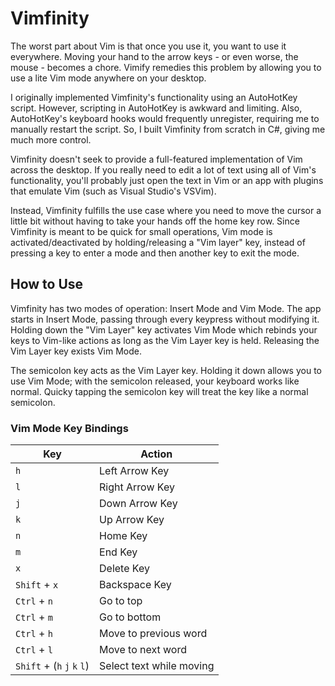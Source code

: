 # Vimfinity

The worst part about Vim is that once you use it, you want to use it everywhere. 
Moving your hand to the arrow keys - or even worse, the mouse - becomes a chore.
Vimify remedies this problem by allowing you to use a lite Vim mode anywhere on your desktop. 

I originally implemented Vimfinity's functionality using an AutoHotKey script. However,
scripting in AutoHotKey is awkward and limiting. Also, AutoHotKey's keyboard hooks would 
frequently unregister, requiring me to manually restart the script. So, I built Vimfinity
from scratch in C#, giving me much more control.

Vimfinity doesn't seek to provide a full-featured implementation of Vim across the desktop.
If you really need to edit a lot of text using all of Vim's functionality, you'll probably just
open the text in Vim or an app with plugins that emulate Vim (such as Visual Studio's VSVim).

Instead, Vimfinity fulfills the use case where you need to move the cursor a little bit without
having to take your hands off the home key row. Since Vimfinity is meant to be quick for
small operations, Vim mode is activated/deactivated by holding/releasing a "Vim layer" key, 
instead of pressing a key to enter a mode and then another key to exit the mode.

## How to Use
Vimfinity has two modes of operation: Insert Mode and Vim Mode. The app starts in Insert Mode,
passing through every keypress without modifying it. Holding down the "Vim Layer" key activates
Vim Mode which rebinds your keys to Vim-like actions as long as the Vim Layer key is held.
Releasing the Vim Layer key exists Vim Mode.

The semicolon key acts as the Vim Layer key. Holding it down allows you to use Vim Mode; with
the semicolon released, your keyboard works like normal. Quicky tapping the semicolon key will
treat the key like a normal semicolon.

### Vim Mode Key Bindings

| Key                         | Action
|-----------------------------|---------------
| `h`                         | Left Arrow Key
| `l`                         | Right Arrow Key
| `j`                         | Down Arrow Key
| `k`                         | Up Arrow Key
| `n`                         | Home Key
| `m`                         | End Key
| `x`                         | Delete Key
| `Shift` + `x`               | Backspace Key
| `Ctrl` + `n`                | Go to top
| `Ctrl` + `m`                | Go to bottom
| `Ctrl` + `h`                | Move to previous word
| `Ctrl` + `l`                | Move to next word
| `Shift` + (`h` `j` `k` `l`) | Select text while moving
